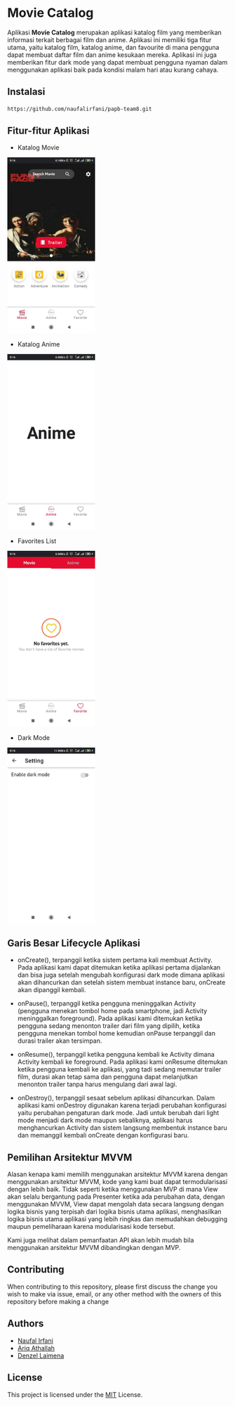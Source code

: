 # Movie Catalog
Aplikasi **Movie Catalog** merupakan aplikasi katalog film yang memberikan informasi terkait berbagai film dan anime. Aplikasi ini memiliki tiga fitur utama, yaitu katalog film, katalog anime, dan favourite di mana pengguna dapat membuat daftar film dan anime kesukaan mereka. Aplikasi ini juga memberikan fitur dark mode yang dapat membuat pengguna nyaman dalam menggunakan aplikasi baik pada kondisi malam hari atau kurang cahaya.

## Instalasi
```bash
https://github.com/naufalirfani/papb-team8.git
```

## Fitur-fitur Aplikasi
- Katalog Movie
<img src="Screenshots/movie.jpg" width="200">

- Katalog Anime
<img src="Screenshots/anime.jpg" width="200">

- Favorites List
<img src="Screenshots/fav.jpg" width="200">

- Dark Mode
<img src="Screenshots/darkSett.jpg" width="200">

## Garis Besar Lifecycle Aplikasi
- onCreate(), terpanggil ketika sistem pertama kali membuat Activity. Pada aplikasi kami dapat ditemukan ketika aplikasi pertama dijalankan dan bisa juga setelah mengubah konfigurasi dark mode dimana aplikasi akan dihancurkan dan setelah sistem membuat instance baru, onCreate akan dipanggil kembali.

- onPause(), terpanggil ketika pengguna meninggalkan Activity (pengguna menekan tombol home pada smartphone, jadi Activity meninggalkan foreground). Pada aplikasi kami ditemukan ketika pengguna sedang menonton trailer dari film yang dipilih, ketika pengguna menekan tombol home kemudian onPause terpanggil dan durasi trailer akan tersimpan.

- onResume(), terpanggil ketika pengguna kembali ke Activity dimana Activity kembali ke foreground. Pada aplikasi kami onResume ditemukan ketika pengguna kembali ke aplikasi, yang tadi sedang memutar trailer film, durasi akan tetap sama dan pengguna dapat melanjutkan menonton trailer tanpa harus mengulang dari awal lagi.

- onDestroy(), terpanggil sesaat sebelum aplikasi dihancurkan. Dalam aplikasi kami onDestroy digunakan karena terjadi perubahan konfigurasi yaitu perubahan pengaturan dark mode. Jadi untuk berubah dari light mode menjadi dark mode maupun sebaliknya, aplikasi harus menghancurkan Activity dan sistem langsung membentuk instance baru dan memanggil kembali onCreate dengan konfigurasi baru.

## Pemilihan Arsitektur MVVM
Alasan kenapa kami memilih menggunakan arsitektur MVVM karena dengan menggunakan arsitektur MVVM, kode yang kami buat dapat termodularisasi dengan lebih baik. Tidak seperti ketika menggunakan MVP di mana View akan selalu bergantung pada Presenter ketika ada perubahan data, dengan menggunakan MVVM, View dapat mengolah data secara langsung dengan logika bisnis yang terpisah dari logika bisnis utama aplikasi, menghasilkan logika bisnis utama aplikasi yang lebih ringkas dan memudahkan debugging maupun pemeliharaan karena modularisasi kode tersebut.

Kami juga melihat dalam pemanfaatan API akan lebih mudah bila menggunakan arsitektur MVVM dibandingkan dengan MVP.


## Contributing
When contributing to this repository, please first discuss the change you wish to make via issue, email, or any other method with the owners of this repository before making a change

## Authors
- [Naufal Irfani](https://github.com/naufalirfani)
- [Ariq Athallah](https://github.com/ariqathallah)
- [Denzel Laimena](https://github.com/denzellaimena)

## License
This project is licensed under the [MIT](https://choosealicense.com/licenses/mit/) License.
